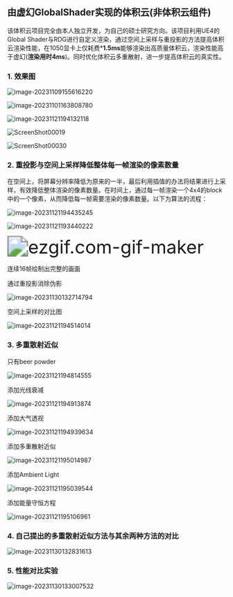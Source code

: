 ## 由虚幻GlobalShader实现的体积云(非体积云组件)

该体积云项目完全由本人独立开发，为自己的硕士研究方向。该项目利用UE4的Global Shader与RDG进行自定义渲染，通过空间上采样与重投影的方法提高体积云渲染性能，在1050显卡上仅耗费***1.5ms**能够渲染出高质量体积云，渲染性能高于虚幻(**渲染用时4ms**)。同时优化体积云多重散射，进一步提高体积云的真实性。

### 1. 效果图

![image-20231109155616220](assets/image-20231109155616220.png)

![image-20231101163808780](assets/image-20231101163808780.png)

![image-20231121194132118](assets/image-20231121194132118.png)

![ScreenShot00019](assets/ScreenShot00019.png)

![ScreenShot00030](assets/ScreenShot00030.png)

### 2. 重投影与空间上采样降低整体每一帧渲染的像素数量

在空间上，将屏幕分辨率降低为原来的一半，最后利用插值的办法将结果进行上采样，有效降低整体渲染的像素数量。在时间上，通过每一帧渲染一个4x4的block中的一个像素，从而降低每一帧需要渲染的像素数量。以下为算法的流程：

![image-20231121194435245](assets/image-20231121194435245.png)

![image-20231121193440222](assets/image-20231121193440222.png)

<img src="assets/ezgif.com-gif-maker.gif" alt="ezgif.com-gif-maker" style="zoom:300%;" />

连续16帧绘制出完整的画面

通过重投影消除伪影

![image-20231130132714794](assets/image-20231130132714794.png)

空间上采样的对比图

![image-20231121194514014](assets/image-20231121194514014.png)

### 3. 多重散射近似

只有beer powder

![image-20231121194814555](assets/image-20231121194814555.png)

添加光线衰减

![image-20231121194913874](assets/image-20231121194913874.png)

添加大气透视

![image-20231121194939634](assets/image-20231121194939634.png)

添加多重散射近似

![image-20231121195014987](assets/image-20231121195014987.png)

添加Ambient Light

![image-20231121195039544](assets/image-20231121195039544.png)

添加能量守恒方程

![image-20231121195106961](assets/image-20231121195106961.png)

### 4. 自己提出的多重散射近似方法与其余两种方法的对比

![image-20231130132831613](assets/image-20231130132831613.png)

### 5. 性能对比实验

![image-20231130133007532](assets/image-20231130133007532.png)

